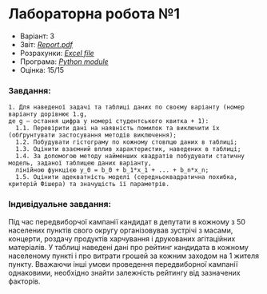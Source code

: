 # Лабораторна робота №1

- Варіант: 3
- Звіт: [*Report.pdf*](./Report.pdf)
- Розрахунки: [*Excel file*](./Calculations.xlsx)
- Програма: [*Python module*](./src/)
- Оцінка: 15/15

### Завдання:
    1. Для наведеної задачі та таблиці даних по своєму варіанту (номер варіанту дорівнює 1.g, 
    де g – остання цифра у номері студентського квитка + 1):
      1.1. Перевірити дані на наявність помилок та виключити їх (обґрунтувати застосування методів виключення);
      1.2. Побудувати гістограму по кожному стовпцю даних в таблиці;
      1.3. Оцінити взаємний вплив характеристик, наведених в таблиці;
      1.4. За допомогою методу найменших квадратів побудувати статичну модель, заданої таблицею даних варіанту, 
      лінійною функцією y_0 = b_0 + b_1*x_1 + ... + b_n*x_n;
      1.5. Оцінити адекватність моделі (середньоквадратична похибка, критерій Фішера) та значущість її параметрів.

### Індивідуальне завдання:
Під час передвиборчої кампанії кандидат в депутати в кожному з 50 населених пунктів свого округу організовував зустрічі з масами, 
концерти, роздачу продуктів харчування і друкованих агітаційних матеріалів. У таблиці наведені дані про рейтинг кандидата в кожному 
населеному пункті і про витрати грошей за кожним заходом на 1 жителя пункту. Вважаючи інші умови проведення передвиборної кампанії однаковими, 
необхідно знайти залежність рейтингу від зазначених факторів.